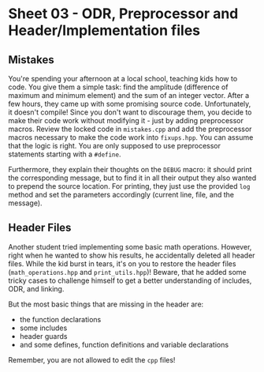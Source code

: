 # Sheet 03 - ODR, Preprocessor and Header/Implementation files

## Mistakes

You're spending your afternoon at a local school, teaching kids how to code.
You give them a simple task: find the amplitude (difference of maximum and minimum element) and the sum of an integer vector.
After a few hours, they came up with some promising source code. Unfortunately, it doesn't compile!
Since you don't want to discourage them, you decide to make their code work without modifying it - just by adding preprocessor macros.
Review the locked code in `mistakes.cpp` and add the preprocessor macros necessary to make the code work into `fixups.hpp`.
You can assume that the logic is right. You are only supposed to use preprocessor statements starting with a `#define`.

Furthermore, they explain their thoughts on the `DEBUG` macro: it should print the corresponding message, but to find it in all their output they also wanted to prepend the source location.
For printing, they just use the provided `log` method and set the parameters accordingly (current line, file, and the message).

## Header Files

Another student tried implementing some basic math operations.
However, right when he wanted to show his results, he accidentally deleted all header files.
While the kid burst in tears, it's on you to restore the header files (`math_operations.hpp` and `print_utils.hpp`)!
Beware, that he added some tricky cases to challenge himself to get a better understanding of includes, ODR, and linking.

But the most basic things that are missing in the header are:
- the function declarations
- some includes
- header guards
- and some defines, function definitions and variable declarations

Remember, you are not allowed to edit the `cpp` files!